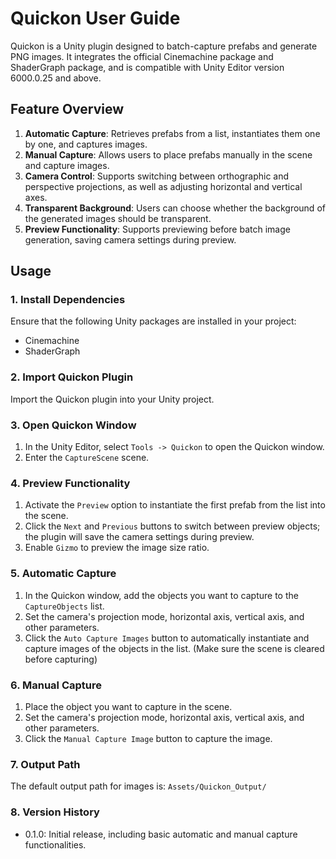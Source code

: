 # Quickon User Guide

Quickon is a Unity plugin designed to batch-capture prefabs and generate PNG images. It integrates the official Cinemachine package and ShaderGraph package, and is compatible with Unity Editor version 6000.0.25 and above.

## Feature Overview

1. **Automatic Capture**: Retrieves prefabs from a list, instantiates them one by one, and captures images.
2. **Manual Capture**: Allows users to place prefabs manually in the scene and capture images.
3. **Camera Control**: Supports switching between orthographic and perspective projections, as well as adjusting horizontal and vertical axes.
4. **Transparent Background**: Users can choose whether the background of the generated images should be transparent.
5. **Preview Functionality**: Supports previewing before batch image generation, saving camera settings during preview.

## Usage

### 1. Install Dependencies

Ensure that the following Unity packages are installed in your project:

- Cinemachine
- ShaderGraph

### 2. Import Quickon Plugin

Import the Quickon plugin into your Unity project.

### 3. Open Quickon Window

1. In the Unity Editor, select `Tools -> Quickon` to open the Quickon window.
2. Enter the `CaptureScene` scene.

### 4. Preview Functionality

1. Activate the `Preview` option to instantiate the first prefab from the list into the scene.
2. Click the `Next` and `Previous` buttons to switch between preview objects; the plugin will save the camera settings during preview.
3. Enable `Gizmo` to preview the image size ratio.

### 5. Automatic Capture

1. In the Quickon window, add the objects you want to capture to the `CaptureObjects` list.
2. Set the camera's projection mode, horizontal axis, vertical axis, and other parameters.
3. Click the `Auto Capture Images` button to automatically instantiate and capture images of the objects in the list. (Make sure the scene is cleared before capturing)

### 6. Manual Capture

1. Place the object you want to capture in the scene.
2. Set the camera's projection mode, horizontal axis, vertical axis, and other parameters.
3. Click the `Manual Capture Image` button to capture the image.

### 7. Output Path

The default output path for images is: `Assets/Quickon_Output/`

### 8. Version History

- 0.1.0: Initial release, including basic automatic and manual capture functionalities.